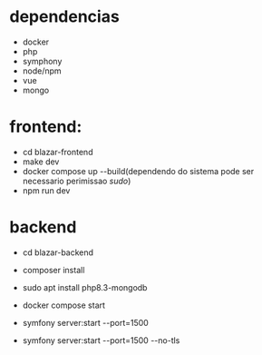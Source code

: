 # dependencias

- docker
- php
- symphony
- node/npm
- vue
- mongo

# frontend:

- cd blazar-frontend
- make dev
- docker compose up --build(dependendo do sistema pode ser necessario perimissao *sudo*)
- npm run dev

# backend

- cd blazar-backend
- composer install
- sudo apt install php8.3-mongodb
- docker compose start
- symfony server:start --port=1500

- symfony server:start --port=1500 --no-tls
